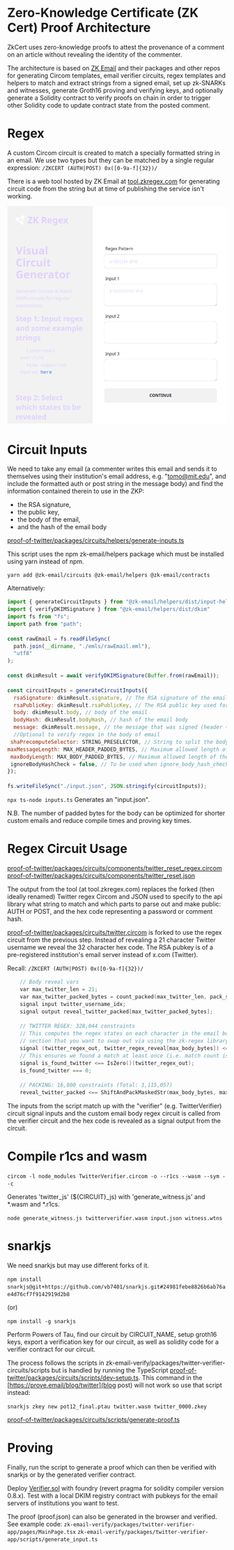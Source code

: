 # Zero-Knowledge Certificate (ZK Cert) Proof Architecture

ZkCert uses zero-knowledge proofs to attest the provenance of a comment on an article without revealing the identity of the commenter.

The architecture is based on [ZK Email](https://github.com/zkemail) and their packages and other repos for generating Circom templates, email verifier circuits, regex templates and helpers to match and extract strings from a signed email, set up zk-SNARKs and witnesses, generate Groth16 proving and verifying keys, and optionally generate a Solidity contract to verify proofs on chain in order to trigger other Solidity code to update contract state from the posted comment.

# Regex

A custom Circom circuit is created to match a specially formatted string in an email. We use two types but they can be matched by a single regular expression:
 `/ZKCERT (AUTH|POST) 0x([0-9a-f]{32})/`

There is a web tool hosted by ZK Email at [tool.zkregex.com](https://tool.zkregex.com) for generating circuit code from the string but at time of publishing the service isn't working.

![tool.zkregex.com](zkregexcom.png)

# Circuit Inputs

We need to take any email (a commenter writes this email and sends it to themselves using their institution's email address, e.g. "tomo@mit.edu", and include the formatted auth or post string in the message body) and find the information contained therein to use in the ZKP:
- the RSA signature,
- the public key,
- the body of the email,
- and the hash of the email body

[proof-of-twitter/packages/circuits/helpers/generate-inputs.ts](generate-inputs.ts)

This script uses the npm zk-email/helpers package which must be installed using yarn instead of npm.

```
yarn add @zk-email/circuits @zk-email/helpers @zk-email/contracts
```

Alternatively:

```javascript
import { generateCircuitInputs } from "@zk-email/helpers/dist/input-helpers";
import { verifyDKIMSignature } from "@zk-email/helpers/dist/dkim"
import fs from "fs";
import path from "path";

const rawEmail = fs.readFileSync(
  path.join(__dirname, "./emls/rawEmail.eml"),
  "utf8"
);

const dkimResult = await verifyDKIMSignature(Buffer.from(rawEmail));

const circuitInputs = generateCircuitInputs({
  rsaSignature: dkimResult.signature, // The RSA signature of the email
  rsaPublicKey: dkimResult.rsaPublicKey, // The RSA public key used for verification
  body: dkimResult.body, // body of the email 
  bodyHash: dkimResult.bodyHash, // hash of the email body
  message: dkimResult.message, // the message that was signed (header + bodyHash)
  //Optional to verify regex in the body of email
 shaPrecomputeSelector: STRING_PRESELECTOR, // String to split the body for SHA pre computation 
maxMessageLength: MAX_HEADER_PADDED_BYTES, // Maximum allowed length of the message in circuit
 maxBodyLength: MAX_BODY_PADDED_BYTES, // Maximum allowed length of the body in circuit
 ignoreBodyHashCheck = false, // To be used when ignore_body_hash_check is true in circuit
});

fs.writeFileSync("./input.json", JSON.stringify(circuitInputs));
```

`npx ts-node inputs.ts`
Generates an "input.json".

N.B. The number of padded bytes for the body can be optimized for shorter custom emails and reduce compile times and proving key times.

# Regex Circuit Usage

[proof-of-twitter/packages/circuits/components/twitter_reset_regex.circom](components/twitter_reset_regex.circom)
[proof-of-twitter/packages/circuits/components/twitter_reset.json](components/twitter_reset.json)

The output from the tool (at tool.zkregex.com) replaces the forked (then ideally renamed) Twitter regex Circom and JSON used to specify to the api library what string to match and which parts to parse out and make public: AUTH or POST, and the hex code representing a password or comment hash.

[proof-of-twitter/packages/circuits/twitter.circom](twitter.circom) is forked to use the regex circuit from the previous step. Instead of revealing a 21 character Twitter username we reveal the 32 character hex code. The RSA pubkey is of a pre-registered institution's email server instead of x.com (Twitter).

Recall:
`/ZKCERT (AUTH|POST) 0x([0-9a-f]{32})/`

```c
    // Body reveal vars
    var max_twitter_len = 21;
    var max_twitter_packed_bytes = count_packed(max_twitter_len, pack_size); // ceil(max_num_bytes / 7)
    signal input twitter_username_idx;
    signal output reveal_twitter_packed[max_twitter_packed_bytes];

    // TWITTER REGEX: 328,044 constraints
    // This computes the regex states on each character in the email body. For new emails, this is the
    // section that you want to swap out via using the zk-regex library.
    signal (twitter_regex_out, twitter_regex_reveal[max_body_bytes]) <== TwitterResetRegex(max_body_bytes)(in_body_padded);
    // This ensures we found a match at least once (i.e. match count is not zero)
    signal is_found_twitter <== IsZero()(twitter_regex_out);
    is_found_twitter === 0;

    // PACKING: 16,800 constraints (Total: 3,115,057)
    reveal_twitter_packed <== ShiftAndPackMaskedStr(max_body_bytes, max_twitter_len, pack_size)(twitter_regex_reveal, twitter_username_idx);
```

The inputs from the script match up with the "verifier" (e.g. TwitterVerifier) circuit signal inputs and the custom email body regex circuit is called from the verifier circuit and the hex code is revealed as a signal output from the circuit.

# Compile r1cs and wasm

`circom -l node_modules TwitterVerifier.circom -o --r1cs --wasm --sym --c`

Generates 'twitter_js' (${CIRCUIT}_js) with 'generate_witness.js' and *.wasm and *.r1cs.

`node generate_witness.js twitterverifier.wasm input.json witness.wtns`

# snarkjs

We need snarkjs but may use different forks of it.

`npm install snarkjs@git+https://github.com/vb7401/snarkjs.git#24981febe8826b6ab76ae4d76cf7f9142919d2b8`

(or)

`npm install -g snarkjs`

Perform Powers of Tau, find our circuit by CIRCUIT_NAME, setup groth16 keys, export a verification key for our circuit, as well as solidity code for a verifier contract for our circuit.

The process follows the scripts in zk-email-verify/packages/twitter-verifier-circuits/scripts but is handled by running the TypeScript [proof-of-twitter/packages/circuits/scripts/dev-setup.ts](dev-setup.ts). This command in the [https://prove.email/blog/twitter](blog post) will not work so use that script instead:

`snarkjs zkey new pot12_final.ptau twitter.wasm twitter_0000.zkey`

[proof-of-twitter/packages/circuits/scripts/generate-proof.ts](generate-proof.ts)

# Proving

Finally, run the script to generate a proof which can then be verified with snarkjs or by the generated verifier contract.

Deploy [Verifier.sol](Verifier.sol) with foundry (revert pragma for solidity compiler version 0.8.x). Test with a local DKIM registry contract with pubkeys for the email servers of institutions you want to test.

The proof (proof.json) can also be generated in the browser and verified. See example code:
`zk-email-verify/packages/twitter-verifier-app/pages/MainPage.tsx`
`zk-email-verify/packages/twitter-verifier-app/scripts/generate_input.ts`


